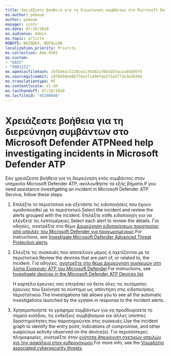 ```yaml
---
title: Χρειάζεστε βοήθεια για τη διερεύνηση συμβάντων στο Microsoft Defender ATP
ms.author: pebaum
author: pebaum
manager: scotv
ms.date: 07/16/2020
ms.audience: Admin
ms.topic: article
ROBOTS: NOINDEX, NOFOLLOW
localization_priority: Priority
ms.collection: Adm_O365
ms.custom:
- "6025"
- "9001221"
ms.openlocfilehash: c07b4dac5228ce2c39382a70b41b7acaa49d05f5
ms.sourcegitcommit: c078058ee0b77ee1f1496feb2f3a5773e3e3b30d
ms.translationtype: MT
ms.contentlocale: el-GR
ms.lasthandoff: 07/16/2020
ms.locfileid: "45198046"
---
```

# <a name="need-help-investigating-incidents-in-microsoft-defender-atp"></a><span data-ttu-id="97ecb-102">Χρειάζεστε βοήθεια για τη διερεύνηση συμβάντων στο Microsoft Defender ATP</span><span class="sxs-lookup"><span data-stu-id="97ecb-102">Need help investigating incidents in Microsoft Defender ATP</span></span>

<span data-ttu-id="97ecb-103">Εάν χρειάζεστε βοήθεια για τη διερεύνηση ενός συμβάντος στην υπηρεσία Microsoft Defender ATP, ακολουθήστε τα εξής βήματα.</span><span class="sxs-lookup"><span data-stu-id="97ecb-103">If you need assistance investigating an incident in Microsoft Defender ATP Service, follow these steps.</span></span>

1. <span data-ttu-id="97ecb-104">Επιλέξτε το περιστατικό και εξετάστε τις ειδοποιήσεις που έχουν ομαδοποιηθεί με το περιστατικό.</span><span class="sxs-lookup"><span data-stu-id="97ecb-104">Select the incident and review the alerts grouped with the incident.</span></span> <span data-ttu-id="97ecb-105">Επιλέξτε κάθε ειδοποίηση για να ελέγξετε τις λεπτομέρειες.</span><span class="sxs-lookup"><span data-stu-id="97ecb-105">Select each alert to review the details.</span></span> <span data-ttu-id="97ecb-106">Για οδηγίες, ανατρέξτε στο θέμα [Διερεύνηση ειδοποιήσεων προστασίας από απειλές του Microsoft Defender για προχωρημένους](https://docs.microsoft.com/windows/security/threat-protection/microsoft-defender-atp/investigate-alerts).</span><span class="sxs-lookup"><span data-stu-id="97ecb-106">For instructions, see [Investigate Microsoft Defender Advanced Threat Protection alerts](https://docs.microsoft.com/windows/security/threat-protection/microsoft-defender-atp/investigate-alerts).</span></span>
2. <span data-ttu-id="97ecb-107">Ελέγξτε τις συσκευές που αποτελούν μέρος ή σχετίζονται με το περιστατικό.</span><span class="sxs-lookup"><span data-stu-id="97ecb-107">Review the devices that are part of, or related to, the incident.</span></span> <span data-ttu-id="97ecb-108">Για οδηγίες, [ανατρέξτε στο θέμα Διερεύνηση συσκευών στη λίστα Συσκευές ATP του Microsoft Defender](https://docs.microsoft.com/windows/security/threat-protection/microsoft-defender-atp/investigate-machines).</span><span class="sxs-lookup"><span data-stu-id="97ecb-108">For instructions, see [Investigate devices in the Microsoft Defender ATP Devices list](https://docs.microsoft.com/windows/security/threat-protection/microsoft-defender-atp/investigate-machines).</span></span><br/>
 
    <span data-ttu-id="97ecb-109">Η καρτέλα έρευνες σας επιτρέπει να δείτε όλες τις αυτόματες έρευνες που ξεκίνησε το σύστημα ως απάντηση στις ειδοποιήσεις περιστατικού.</span><span class="sxs-lookup"><span data-stu-id="97ecb-109">The investigations tab allows you to see all the automatic investigations launched by the system in response to the incident alerts.</span></span>
3. <span data-ttu-id="97ecb-110">Χρησιμοποιήστε το γράφημα συμβάντων για να προσδιορίσετε το σημείο εισόδου, τις ενδείξεις συμβιβασμού και άλλες ύποπτες δραστηριότητες που παρατηρούνται στις συσκευές.</span><span class="sxs-lookup"><span data-stu-id="97ecb-110">Use the incident graph to identify the entry point, indications of compromise, and other suspicious activity observed on the device(s).</span></span> <span data-ttu-id="97ecb-111">Για περισσότερες πληροφορίες, ανατρέξτε στην [ενότητα Απεικόνιση σχετικών απειλών για την ασφάλεια στον κυβερνοχώρο](https://docs.microsoft.com/windows/security/threat-protection/microsoft-defender-atp/investigate-incidents#visualizing-associated-cybersecurity-threats).</span><span class="sxs-lookup"><span data-stu-id="97ecb-111">For more info, see the [Visualizing associated cybersecurity threats](https://docs.microsoft.com/windows/security/threat-protection/microsoft-defender-atp/investigate-incidents#visualizing-associated-cybersecurity-threats).</span></span>  